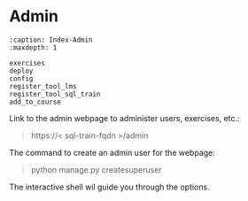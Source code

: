 <!--
SPDX-FileCopyrightText: 2023 2023, Nicolas Bota, Marcel Geiger, Florian Paul, Rajbir Singh, Niklas Sirch, Jan Swiridow, Duc Minh Vu, Mike Wegele

SPDX-License-Identifier: CC-BY-SA-4.0
-->

# Admin

```{toctree}
:caption: Index-Admin
:maxdepth: 1

exercises
deploy
config
register_tool_lms
register_tool_sql_train
add_to_course

```
Link to the admin webpage to administer users, exercises, etc.:
> https://< sql-train-fqdn >/admin

The command to create an admin user for the webpage:
> python manage.py createsuperuser

The interactive shell wil guide you through the options.
